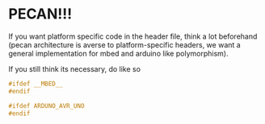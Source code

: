 # PECAN!!!

If you want platform specific code in the header file, think a lot beforehand 
(pecan architecture is averse to platform-specific headers, we want a general implementation
for mbed and arduino like polymorphism). 

If you still think its necessary, do like so
```cpp
#ifdef __MBED__
#endif

#ifdef ARDUNO_AVR_UNO
#endif 
```